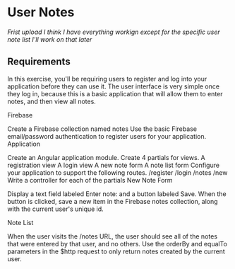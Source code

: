 # User Notes

*Frist upload I think I have everything workign except for the specific user note list I'll work on that later*

## Requirements

In this exercise, you'll be requiring users to register and log into your application before they can use it. The user interface is very simple once they log in, because this is a basic application that will allow them to enter notes, and then view all notes.

Firebase

Create a Firebase collection named notes
Use the basic Firebase email/password authentication to register users for your application.
Application

Create an Angular application module.
Create 4 partials for views.
A registration view
A login view
A new note form
A note list form
Configure your application to support the following routes.
/register
/login
/notes
/new
Write a controller for each of the partials
New Note Form

Display a text field labeled Enter note: and a button labeled Save. When the button is clicked, save a new item in the Firebase notes collection, along with the current user's unique id.

Note List

When the user visits the /notes URL, the user should see all of the notes that were entered by that user, and no others. Use the orderBy and equalTo parameters in the $http request to only return notes created by the current user.
